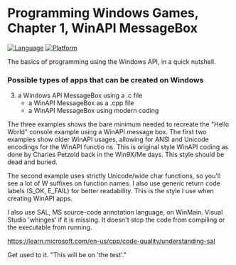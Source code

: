 # Programming Windows Games, Chapter 1, WinAPI MessageBox
[![Language](https://img.shields.io/badge/Language%20-C++-blue.svg)](https://github.com/GeorgePimpleton/Win32-games/)
[![Platform](https://img.shields.io/badge/Platform%20-Win32-blue.svg)](https://github.com/GeorgePimpleton/Win32-games/)

The basics of programming using the Windows API, in a quick nutshell.  

### Possible types of apps that can be created on Windows
3. a Windows API MessageBox using a .c file
   + a WinAPI MessageBox as a .cpp file
   + a WinAPI MessageBox using modern coding

The three examples shows the bare minimum needed to recreate the "Hello World" console example using a WinAPI message box.  The first two examples show older WinAPI usages, allowing for ANSI and Unicode encodings for the WinAPI functio ns.  This is original style WinAPI coding as done by Charles Petzold back in the Win9X/Me days.  This style should be dead and buried.

The second example uses strictly Unicode/wide char functions, so you'll see a lot of W suffixes on function names.  I also use generic return code labels (S_OK, E_FAIL) for better readability. This is the style I use when creating WinAPI apps.

I also use SAL, MS source-code annotation language, on WinMain.  Visual Studio 'whinges' if it is missing.  It doesn't stop the code from compiling or the executable from running.

https://learn.microsoft.com/en-us/cpp/code-quality/understanding-sal

Get used to it.  "This will be on 'the test'."
